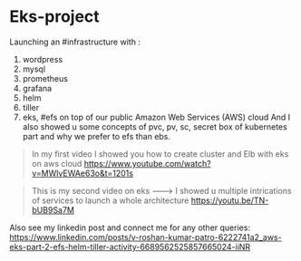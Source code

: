 # Eks-project

Launching an #infrastructure with :
1) wordpress
2) mysql
3) prometheus
4) grafana
5) helm
6) tiller
7) eks, #efs on top of our public Amazon Web Services (AWS) cloud
And I also showed u some concepts of pvc, pv, sc, secret box of kubernetes part and why we prefer to efs than ebs.

> In my first video I showed you how to create cluster and Elb with eks on aws cloud
https://www.youtube.com/watch?v=MWlvEWAe63o&t=1201s


>This is my second video on eks ---> I showed u multiple intrications of services to launch a whole architecture
https://youtu.be/TN-bUB9Sa7M

Also see my linkedin post and connect me for any other queries:
https://www.linkedin.com/posts/v-roshan-kumar-patro-6222741a2_aws-eks-part-2-efs-helm-tiller-activity-6689562525857665024-iiNR

